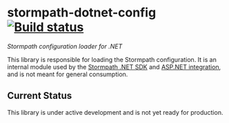 # stormpath-dotnet-config [![Build status](https://ci.appveyor.com/api/projects/status/740yactt0g8xpgfi?svg=true)](https://ci.appveyor.com/project/nbarbettini/stormpath-dotnet-config)
*Stormpath configuration loader for .NET* 

This library is responsible for loading the Stormpath configuration. It is an internal module used by the [Stormpath .NET SDK](https://github.com/stormpath/stormpath-sdk-dotnet) and [ASP.NET integration](https://github.com/stormpath/stormpath-aspnet), and is not meant for general consumption.

## Current Status
This library is under active development and is not yet ready for production.
